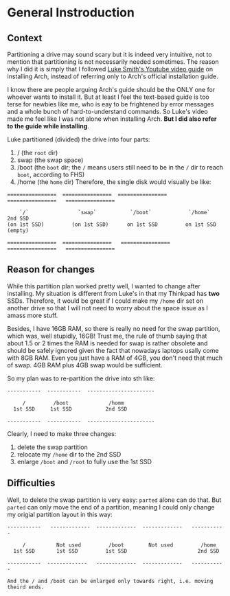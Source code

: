 
# General Instroduction
## Context
Partitioning a drive may sound scary but it is indeed very intuitive, not to mention that partitioning is not necessarily needed sometimes. The reason why I did it is simply that I followed [Luke Smith's Youtube video guide](https://youtu.be/4PBqpX0_UOc) on installing Arch, instead of referring only to Arch's official installation guide. 

I know there are people arguing Arch's guide should be the ONLY one for whoever wants to install it. But at least I feel the text-based guide is too terse for newbies like me, who is eay to be frightened by error messages and a whole bunch of hard-to-understand commands. So Luke's video made me feel like I was not alone when installing Arch. **But I did also refer to the guide while installing**. 

Luke partitioned (divided) the drive into four parts:
1. /      (the `root` dir)
2. swap   (the swap space)
3. /boot  (the `boot` dir; the `/` means users still need to be in the `/` dir to reach `boot`, according to FHS) 
4. /home  (the `home` dir)
Therefore, the single disk would visually be like:

```
================  ================  ================   ================   ================

    `/`                `swap`           `/boot`            `/home`             2nd SSD
(on 1st SSD)         (on 1st SSD)      on 1st SSD         on 1st SSD           (empty)

================  ================   ================  ================   ================
```

## Reason for changes
While this partition plan worked pretty well, I wanted to change after installing. My situation is different from Luke's in that my Thinkpad has **two** SSDs. Therefore, it would be great if I could make my `/home` dir set on another drive so that I will not need to worry about the space issue as I amass more stuff. 

Besides, I have 16GB RAM, so there is really no need for the swap partition, which was, well stupidly, 16GB! Trust me, the rule of thumb saying that about 1.5 or 2 times the RAM is needed for swap is rather obsolete and should be safely ignored given the fact that nowadays laptops usally come with 8GB RAM. Even you just have a RAM of 4GB, you don't need that much of swap. 4GB RAM plus 4GB swap would be sufficient. 

So my plan was to re-partition the drive into sth like:
```
-----------  -----------  ---------------------- 

     /         /boot             /homm
  1st SSD     1st SSD           2nd SSD

-----------  -----------  ---------------------- 
```

Clearly, I need to make three changes:
1. delete the swap partition
2. relocate my `/home` dir to the 2nd SSD
3. enlarge `/boot` and `/root` to fully use the 1st SSD

## Difficulties
Well, to delete the swap partition is very easy: `parted` alone can do that. But `parted` can only move the end of a partition, meaning I could only change my origial partition layout in this way:
```
-----------   -------------  -------------  -------------   -----------

     /          Not used         /boot        Not used         /home
  1st SSD       1st SSD         1st SSD                       2nd SSD

-----------  -------------   -------------  -------------   -----------

And the / and /boot can be enlarged only towards right, i.e. moving theird ends.
```
